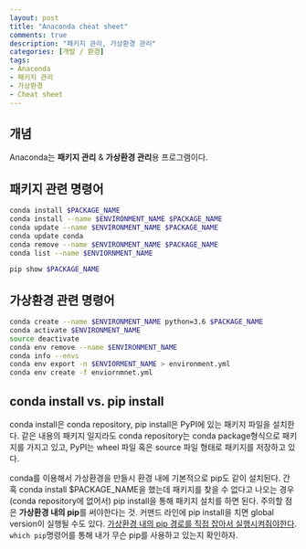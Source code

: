 ```yaml
---
layout: post
title: "Anaconda cheat sheet"
comments: true
description: "패키지 관리, 가상환경 관리"
categories: [개발 / 환경]
tags:
- Anaconda
- 패키지 관리
- 가상환경
- Cheat sheet
---
```


## 개념

Anaconda는  **패키지 관리** & **가상환경 관리**용 프로그램이다. 	



## 패키지 관련 명령어
```bash
conda install $PACKAGE_NAME
conda install --name $ENVIRONMENT_NAME $PACKAGE_NAME
conda update --name $ENVIRONMENT_NAME $PACKAGE_NAME
conda update conda
conda remove --name $ENVIRONMENT_NAME $PACKAGE_NAME
conda list --name $ENVIORNMENT_NAME

pip show $PACKAGE_NAME
```



## 가상환경 관련 명령어

```bash
conda create --name $ENVIRONMENT_NAME python=3.6 $PACKAGE_NAME
conda activate $ENVIRONMENT_NAME 
source deactivate
conda env remove --name $ENVIRONMENT_NAME
conda info --envs
conda env export -n $ENVIORMENT_NAME > environment.yml
conda env create -f enviornmnet.yml
```



## conda install vs. pip install

conda install은 conda repository, pip install은 PyPI에 있는 패키지 파일을 설치한다. 같은 내용의 패키지 일지라도 conda repository는 conda package형식으로 패키지를 가지고 있고, PyPI는 wheel 파일 혹은 source 파일 형태로 패키지를 저장하고 있다. 

conda를 이용해서 가상환경을 만들시 환경 내에 기본적으로 pip도 같이 설치된다. 간혹 conda install $PACKAGE_NAME을 했는데 패키지를 찾을 수 없다고 나오는 경우(conda repository에 없어서) pip install을 통해 패키지 설치를 하면 된다. 주의할 점은 **가상환경 내의 pip**를 써야한다는 것. 커맨드 라인에 pip install을 치면 global version이 실행될 수도 있다. [가상환경 내의 pip 경로를 직접 잡아서 실행시켜줘야한다](https://www.puzzlr.org/install-packages-pip-conda-environment/). ```which pip```명령어를 통해 내가 무슨 pip를 사용하고 있는지 확인하자.



